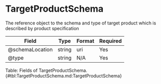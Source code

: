 <!--
    ATTENTION: This file was generated via gradle!
               Do NOT manually edit this file! Any such changes will be overwritten!
-->

# TargetProductSchema

The reference object to the schema and type of target product which is described by product specification

| Field | Type | Format | Required |
|-------|---|--------|---|
| \@schemaLocation | string | uri | Yes |
| \@type | string | N/A | Yes |

Table: Fields of TargetProductSchema. {#tbl:TargetProductSchema.md:TargetProductSchema}
